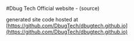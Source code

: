 #Dbug Tech Official website - (source)

generated site code hosted at [https://github.com/DbugTech/dbugtech.github.io](https://github.com/DbugTech/dbugtech.github.io)
